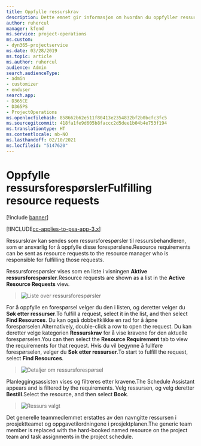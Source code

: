 ```yaml
---
title: Oppfylle ressurskrav
description: Dette emnet gir informasjon om hvordan du oppfyller ressurskrav.
author: ruhercul
manager: kfend
ms.service: project-operations
ms.custom:
- dyn365-projectservice
ms.date: 03/28/2019
ms.topic: article
ms.author: ruhercul
audience: Admin
search.audienceType:
- admin
- customizer
- enduser
search.app:
- D365CE
- D365PS
- ProjectOperations
ms.openlocfilehash: 858662b62e511f80413e2354832bf2b0bcfc3fc5
ms.sourcegitcommit: 418fa1fe9d605b8faccc2d5dee1b04b4e753f194
ms.translationtype: HT
ms.contentlocale: nb-NO
ms.lasthandoff: 02/10/2021
ms.locfileid: "5147620"
---
```

# <a name="fulfilling-resource-requests"></a><span data-ttu-id="6929d-103">Oppfylle ressursforespørsler</span><span class="sxs-lookup"><span data-stu-id="6929d-103">Fulfilling resource requests</span></span>

[!include [banner](../includes/psa-now-project-operations.md)]

[!INCLUDE[cc-applies-to-psa-app-3.x](../includes/cc-applies-to-psa-app-3x.md)]

<span data-ttu-id="6929d-104">Ressurskrav kan sendes som ressursforespørsler til ressursbehandleren, som er ansvarlig for å oppfylle disse forespørslene.</span><span class="sxs-lookup"><span data-stu-id="6929d-104">Resource requirements can be sent as resource requests to the resource manager who is responsible for fulfilling those requests.</span></span>

<span data-ttu-id="6929d-105">Ressursforespørsler vises som en liste i visningen **Aktive ressursforespørsler**.</span><span class="sxs-lookup"><span data-stu-id="6929d-105">Resource requests are shown as a list in the **Active Resource Requests** view.</span></span>

> ![Liste over ressursforespørsler](media/Resource-Management-image59.png)

<span data-ttu-id="6929d-107">For å oppfylle en forespørsel velger du den i listen, og deretter velger du **Søk etter ressurser**.</span><span class="sxs-lookup"><span data-stu-id="6929d-107">To fulfill a request, select it in the list, and then select **Find Resources**.</span></span> <span data-ttu-id="6929d-108">Du kan også dobbeltklikke en rad for å åpne forespørselen.</span><span class="sxs-lookup"><span data-stu-id="6929d-108">Alternatively, double-click a row to open the request.</span></span> <span data-ttu-id="6929d-109">Du kan deretter velge kategorien **Ressurskrav** for å vise kravene for den aktuelle forespørselen.</span><span class="sxs-lookup"><span data-stu-id="6929d-109">You can then select the **Resource Requirement** tab to view the requirements for that request.</span></span> <span data-ttu-id="6929d-110">Hvis du vil begynne å fullføre forespørselen, velger du **Søk etter ressurser**.</span><span class="sxs-lookup"><span data-stu-id="6929d-110">To start to fulfill the request, select **Find Resources**.</span></span>

> ![Detaljer om ressursforespørsel](media/Resource-Management-image60.png)

<span data-ttu-id="6929d-112">Planleggingsassisten vises og filtreres etter kravene.</span><span class="sxs-lookup"><span data-stu-id="6929d-112">The Schedule Assistant appears and is filtered by the requirements.</span></span> <span data-ttu-id="6929d-113">Velg ressursen, og velg deretter **Bestill**.</span><span class="sxs-lookup"><span data-stu-id="6929d-113">Select the resource, and then select **Book**.</span></span>

> ![Ressurs valgt](media/Resource-Management-image61.png)

<span data-ttu-id="6929d-115">Det generelle teammedlemmet erstattes av den navngitte ressursen i prosjektteamet og oppgavetilordningene i prosjektplanen.</span><span class="sxs-lookup"><span data-stu-id="6929d-115">The generic team member is replaced with the hard-booked named resource on the project team and task assignments in the project schedule.</span></span>
